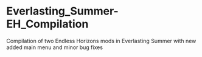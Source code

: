 # Everlasting_Summer-EH_Compilation
Compilation of two Endless Horizons mods in Everlasting Summer with new added main menu and minor bug fixes
